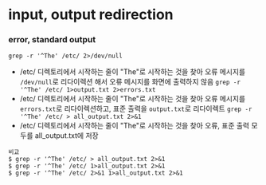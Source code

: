 # input, output redirection
### error, standard output
`grep -r '^The' /etc/ 2>/dev/null`
  - /etc/ 디렉토리에서 시작하는 줄이 "The"로 시작하는 것을 찾아 오류 메시지를 `/dev/null`로 리다이렉션 해서 오류 메시지를 화면에 출력하지 않음
`grep -r '^The' /etc/ 1>output.txt 2>errors.txt`
  - /etc/ 디렉토리에서 시작하는 줄이 "The"로 시작하는 것을 찾아 오류 메시지를 `errors.txt`로 리다이렉션하고, 표준 출력을 `output.txt`로 리다이렉트
`grep -r '^The' /etc/ > all_output.txt 2>&1`
  - /etc/ 디렉토리에서 시작하는 줄이 "The"로 시작하는 것을 찾아 오류, 표준 출력 모두를 all_output.txt에 저장
```
비교
$ grep -r '^The' /etc/ > all_output.txt 2>&1
$ grep -r '^The' /etc/ 1>all_output.txt 2>&1
$ grep -r '^The' /etc/ 2>&1 1>all_output.txt 2>&1
```
